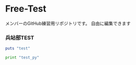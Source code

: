 Free-Test
=========

メンバーのGitHub練習用リポジトリです。
自由に編集できます

### 兵站部TEST

````ruby
puts "test"
````

````python
print "test_py"
````
